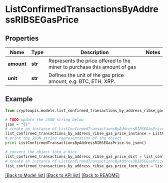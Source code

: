 # ListConfirmedTransactionsByAddressRIBSEGasPrice


## Properties
Name | Type | Description | Notes
------------ | ------------- | ------------- | -------------
**amount** | **str** | Represents the price offered to the miner to purchase this amount of gas | 
**unit** | **str** | Defines the unit of the gas price amount, e.g. BTC, ETH, XRP. | 

## Example

```python
from cryptoapis.models.list_confirmed_transactions_by_address_ribse_gas_price import ListConfirmedTransactionsByAddressRIBSEGasPrice

# TODO update the JSON string below
json = "{}"
# create an instance of ListConfirmedTransactionsByAddressRIBSEGasPrice from a JSON string
list_confirmed_transactions_by_address_ribse_gas_price_instance = ListConfirmedTransactionsByAddressRIBSEGasPrice.from_json(json)
# print the JSON string representation of the object
print ListConfirmedTransactionsByAddressRIBSEGasPrice.to_json()

# convert the object into a dict
list_confirmed_transactions_by_address_ribse_gas_price_dict = list_confirmed_transactions_by_address_ribse_gas_price_instance.to_dict()
# create an instance of ListConfirmedTransactionsByAddressRIBSEGasPrice from a dict
list_confirmed_transactions_by_address_ribse_gas_price_form_dict = list_confirmed_transactions_by_address_ribse_gas_price.from_dict(list_confirmed_transactions_by_address_ribse_gas_price_dict)
```
[[Back to Model list]](../README.md#documentation-for-models) [[Back to API list]](../README.md#documentation-for-api-endpoints) [[Back to README]](../README.md)


